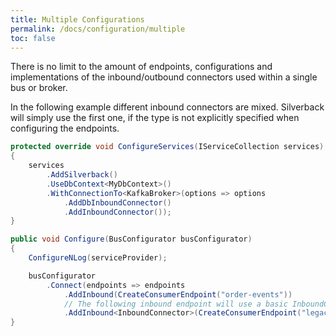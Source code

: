 ```yaml
---
title: Multiple Configurations
permalink: /docs/configuration/multiple
toc: false
---
```


There is no limit to the amount of endpoints, configurations and implementations of the inbound/outbound connectors used within a single bus or broker.

In the following example different inbound connectors are mixed. Silverback will simply use the first one, if the type is not explicitly specified when configuring the endpoints.

```c#
protected override void ConfigureServices(IServiceCollection services)
{
    services
        .AddSilverback()
        .UseDbContext<MyDbContext>()
        .WithConnectionTo<KafkaBroker>(options => options
            .AddDbInboundConnector()
            .AddInboundConnector());
}

public void Configure(BusConfigurator busConfigurator)
{
    ConfigureNLog(serviceProvider);

    busConfigurator
        .Connect(endpoints => endpoints
            .AddInbound(CreateConsumerEndpoint("order-events"))
            // The following inbound endpoint will use a basic InboundConnector instead of the default LoggedInboundConnector
            .AddInbound<InboundConnector>(CreateConsumerEndpoint("legacy-messages")));
}
```